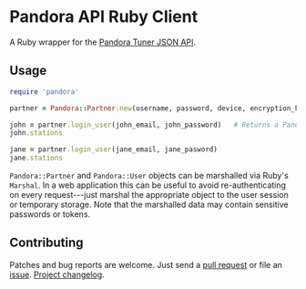 Pandora API Ruby Client
=======================

A Ruby wrapper for the [Pandora Tuner JSON API][tuner_api].


## Usage

```ruby
require 'pandora'

partner = Pandora::Partner.new(username, password, device, encryption_key, decryption_key)

john = partner.login_user(john_email, john_password)   # Returns a Pandora::User
john.stations

jane = partner.login_user(jane_email, jane_pasword)
jane.stations
```

`Pandora::Partner` and `Pandora::User` objects can be marshalled via Ruby's
`Marshal`. In a web application this can be useful to avoid re-authenticating on
every request---just marshal the appropriate object to the user session or
temporary storage. Note that the marshalled data may contain sensitive passwords
or tokens.


## Contributing

Patches and bug reports are welcome. Just send a [pull request][pullrequests] or
file an [issue][issues]. [Project changelog][changelog].



[tuner_api]:      http://pan-do-ra-api.wikia.com/wiki/Json/5
[pullrequests]:   https://github.com/nixme/pandora_client/pulls
[issues]:         https://github.com/nixme/pandora_client/issues
[changelog]:      https://github.com/nixme/pandora_client/blob/master/CHANGELOG.md
